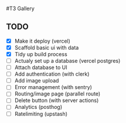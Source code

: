 #T3 Gallery

## TODO

- [x] Make it deploy (vercel)
- [x] Scaffold basic ui with data
- [x] Tidy up build process
- [ ] Actualy set up a database (vercel postgres)
- [ ] Attach database to UI
- [ ] Add authentication (with clerk)
- [ ] Add image upload
- [ ] Error management (with sentry)
- [ ] Routing/image page (parallel route)
- [ ] Delete button (with server actions)
- [ ] Analytics (posthog)
- [ ] Ratelimiting (upstash)
